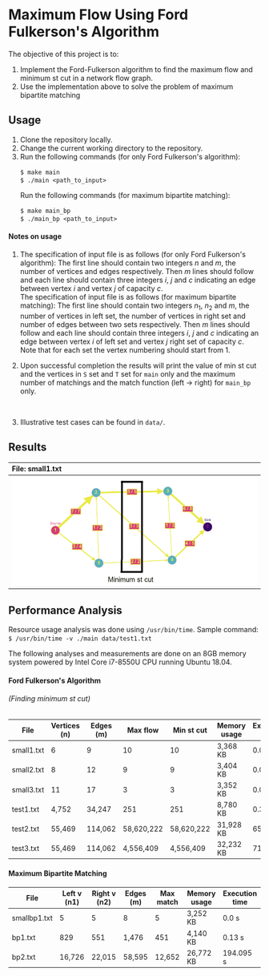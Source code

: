 # Maximum Flow Using Ford Fulkerson's Algorithm

The objective of this project is to:
   1. Implement the Ford-Fulkerson algorithm to find the maximum flow and minimum st cut in a network flow graph.
   2. Use the implementation above to solve the problem of maximum bipartite matching


## Usage

1. Clone the repository locally.
2. Change the current working directory to the repository.
3. Run the following commands (for only Ford Fulkerson's algorithm):
   ```shell
   $ make main
   $ ./main <path_to_input>
   ```
   Run the following commands (for maximum bipartite matching):
   ```shell
   $ make main_bp
   $ ./main_bp <path_to_input>
   ```

#### Notes on usage

1. The specification of input file is as follows (for only Ford Fulkerson's algorithm):
   The first line should contain two integers $n$ and $m$, the number of vertices and edges respectively.
   Then $m$ lines should follow and each line should contain three integers $i$, $j$ and $c$  indicating an edge between vertex $i$ and vertex $j$ of capacity $c$.
    <br>
   The specification of input file is as follows (for maximum bipartite matching):
   The first line should contain two integers $n_1$, $n_2$ and $m$, the number of vertices in left set, the number of vertices in right set and number of edges between two sets respectively.
   Then $m$ lines should follow and each line should contain three integers $i$, $j$ and $c$  indicating an edge between vertex $i$ of left set and vertex $j$ right set of capacity $c$.
   Note that for each set the vertex numbering should start from $1$.
   <br>

2. Upon successful completion the results will print the value of min st cut and the vertices in `S` set and `T` set for `main` only and the maximum number of matchings and the match function (left -> right) for `main_bp` only.
<br>

3. Illustrative test cases can be found in `data/`.

## Results

File: small1.txt|
:-|
<img src = "img/small1.png">|

## Performance Analysis

Resource usage analysis was done using `/usr/bin/time`.
Sample command: `$ /usr/bin/time -v ./main data/test1.txt`

The following analyses and measurements are done on an 8GB memory system powered by Intel Core i7-8550U CPU running Ubuntu 18.04.

#### Ford Fulkerson's Algorithm
###### (Finding minimum st cut)

File|Vertices (n)|Edges (m)|Max flow|Min st cut|Memory usage|Execution time
----|----|---|---|---|---|--|
small1.txt|6|9|10|10|3,368 KB|0.0 s
small2.txt|8|12|9|9|3,404 KB|0.0 s
small3.txt|11|17|3|3|3,352 KB|0.0 s
test1.txt|4,752|34,247|251|251|8,780 KB|0.38 s
test2.txt|55,469|114,062|58,620,222|58,620,222|31,928 KB|659.76 s
test3.txt|55,469|114,062|4,556,409|4,556,409|32,232 KB|711.76 s

#### Maximum Bipartite Matching

File|Left v (n1)|Right v (n2)|Edges (m)|Max match|Memory usage|Execution time
----|----|---|---|---|---|---|
smallbp1.txt|5|5|8|5|3,252 KB | 0.0 s
bp1.txt|829|551|1,476|451|4,140 KB | 0.13 s
bp2.txt|16,726|22,015|58,595|12,652|26,772 KB | 194.095 s